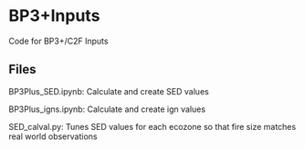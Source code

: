 # BP3+Inputs
 Code for BP3+/C2F Inputs

 ## Files

BP3Plus_SED.ipynb: Calculate and create SED values 

BP3Plus_igns.ipynb: Calculate and create ign values 

SED_calval.py: Tunes SED values for each ecozone so that fire size matches real world observations 

